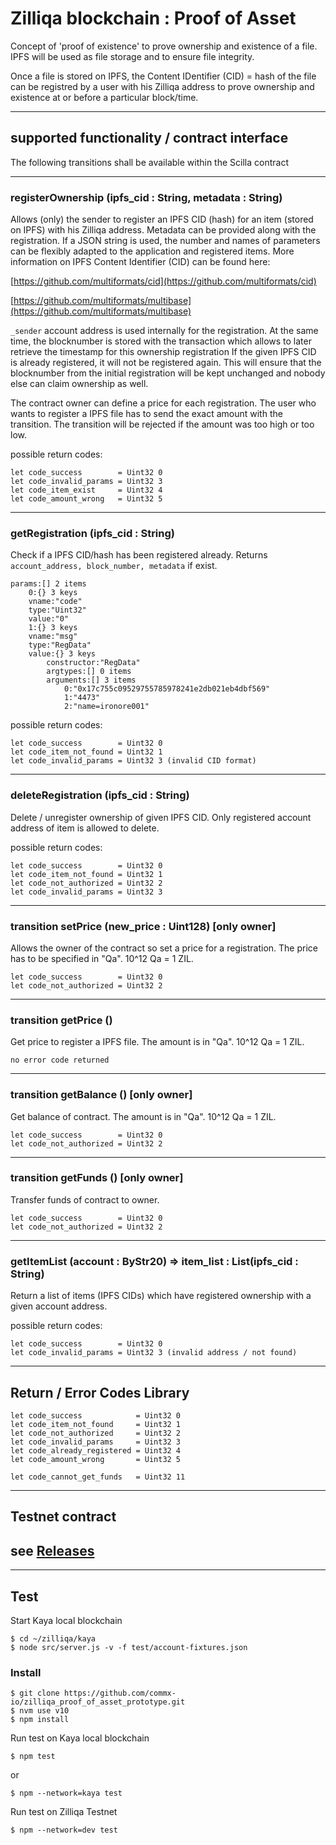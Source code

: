# Zilliqa blockchain : Proof of Asset

Concept of 'proof of existence' to prove ownership and existence of a file. IPFS will be used as file storage and to ensure file integrity.

Once a file is stored on IPFS, the Content IDentifier (CID) = hash of the file can be registred by a user with his Zilliqa address to prove ownership and existence at or before a particular block/time.



---------------------------------------------------------------------------
## supported functionality / contract interface

The following transitions shall be available within the Scilla contract

---------------------------------------------------------------------------
### registerOwnership (ipfs_cid : String, metadata : String)
Allows (only) the sender to register an IPFS CID (hash) for an item (stored on IPFS) with his Zilliqa address.
Metadata can be provided along with the registration. If a JSON string is used, the number and names of parameters can be flexibly adapted to the application and registered items.
More information on IPFS Content Identifier (CID) can be found here:

[https://github.com/multiformats/cid](https://github.com/multiformats/cid)

[https://github.com/multiformats/multibase](https://github.com/multiformats/multibase)

`_sender` account address is used internally for the registration.
At the same time, the blocknumber is stored with the transaction which allows to later retrieve the timestamp for this ownership registration
If the given IPFS CID is already registered, it will not be registered again. This will ensure that the blocknumber from the initial registration will be kept unchanged and nobody else can claim ownership as well.

The contract owner can define a price for each registration.
The user who wants to register a IPFS file has to send the exact amount
with the transition. The transition will be rejected if the amount was too high or too low.

possible return codes:
```
let code_success        = Uint32 0
let code_invalid_params = Uint32 3
let code_item_exist     = Uint32 4
let code_amount_wrong   = Uint32 5
```
---------------------------------------------------------------------------
### getRegistration (ipfs_cid : String)
Check if a IPFS CID/hash has been registered already.
Returns `account_address, block_number, metadata` if exist.

```
params:[] 2 items
	0:{} 3 keys
	vname:"code"
	type:"Uint32"
	value:"0"
	1:{} 3 keys
	vname:"msg"
	type:"RegData"
	value:{} 3 keys
		constructor:"RegData"
		argtypes:[] 0 items
		arguments:[] 3 items
			0:"0x17c755c09529755785978241e2db021eb4dbf569"
			1:"4473"
			2:"name=ironore001"
```

possible return codes:
```
let code_success        = Uint32 0
let code_item_not_found = Uint32 1
let code_invalid_params = Uint32 3 (invalid CID format)
```
---------------------------------------------------------------------------
### deleteRegistration (ipfs_cid : String)
Delete / unregister ownership of given IPFS CID.
Only registered account address of item is allowed to delete.

possible return codes:

```
let code_success        = Uint32 0
let code_item_not_found = Uint32 1
let code_not_authorized = Uint32 2
let code_invalid_params = Uint32 3
```
---------------------------------------------------------------------------
### transition setPrice (new_price : Uint128) [only owner]
Allows the owner of the contract so set a price for a registration.
The price has to be specified in "Qa". 10^12 Qa = 1 ZIL.
```
let code_success        = Uint32 0
let code_not_authorized = Uint32 2
```
---------------------------------------------------------------------------
### transition getPrice ()
Get price to register a IPFS file. The amount is in "Qa". 10^12 Qa = 1 ZIL.
```
no error code returned
```
---------------------------------------------------------------------------
### transition getBalance () [only owner]
Get balance of contract. The amount is in "Qa". 10^12 Qa = 1 ZIL.
```
let code_success        = Uint32 0
let code_not_authorized = Uint32 2
```
---------------------------------------------------------------------------
### transition getFunds () [only owner]
Transfer funds of contract to owner.
```
let code_success        = Uint32 0
let code_not_authorized = Uint32 2
```
---------------------------------------------------------------------------
### getItemList (account : ByStr20) => item_list : List(ipfs_cid : String)
Return a list of items (IPFS CIDs) which have registered ownership with a given account address.

possible return codes:
```
let code_success        = Uint32 0
let code_invalid_params = Uint32 3 (invalid address / not found)
```

---------------------------------------------------------------------------
## Return / Error Codes Library
```
let code_success            = Uint32 0
let code_item_not_found     = Uint32 1
let code_not_authorized     = Uint32 2
let code_invalid_params     = Uint32 3
let code_already_registered = Uint32 4
let code_amount_wrong       = Uint32 5

let code_cannot_get_funds   = Uint32 11
```
---------------------------------------------------------------------------
## Testnet contract
see [Releases](../../releases) 
---------------------------------------------------------------------------

---------------------------------------------------------------------------
## Test

Start Kaya local blockchain
```
$ cd ~/zilliqa/kaya
$ node src/server.js -v -f test/account-fixtures.json
```

### Install
```
$ git clone https://github.com/commx-io/zilliqa_proof_of_asset_prototype.git
$ nvm use v10
$ npm install
```

Run test on Kaya local blockchain
```
$ npm test
```
or
```
$ npm --network=kaya test
```


Run test on Zilliqa Testnet
```
$ npm --network=dev test
```

